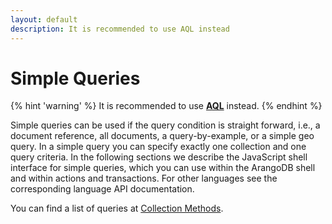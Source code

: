 ```yaml
---
layout: default
description: It is recommended to use AQL instead
---
```

Simple Queries
==============

{% hint 'warning' %}
It is recommended to use [**AQL**](aql/index.html) instead.
{% endhint %}

Simple queries can be used if the query condition is straight forward, i.e., a
document reference, all documents, a query-by-example, or a simple geo query. In
a simple query you can specify exactly one collection and one query criteria. In
the following sections we describe the JavaScript shell interface for simple
queries, which you can use within the ArangoDB shell and within actions and
transactions. For other languages see the corresponding language API
documentation.

You can find a list of queries at [Collection Methods](data-modeling-documents-document-methods.html).